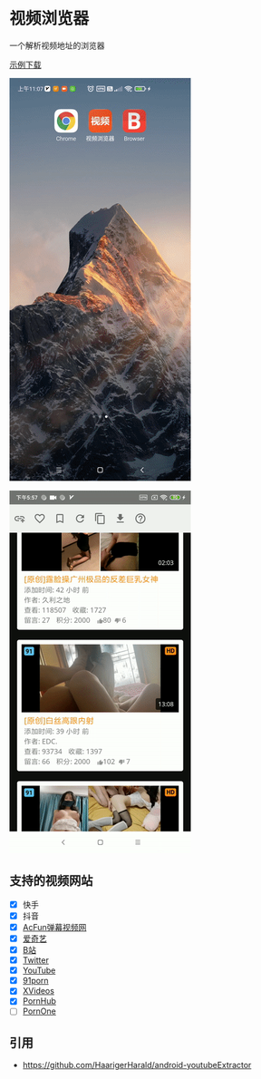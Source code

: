 # 视频浏览器

一个解析视频地址的浏览器

[示例下载](https://lucidu.cn/article/jqdkgl)

![](images/1.gif)

![](images/2.gif)

## 支持的视频网站

* [x] 快手
* [x] 抖音
* [x] [AcFun弹幕视频网](https://www.acfun.cn/)
* [x] [爱奇艺](https://m.iqiyi.com/)
* [x] [B站](https://www.bilibili.com/)
* [x] [Twitter](https://m.twitter.com)
* [x] [YouTube](https://m.youtube.com)
* [x] [91porn](https://91porn.com/index.php)
* [x] [XVideos](https://xvideos.com)
* [x] [PornHub](https://www.pornhub.com)
* [ ] [PornOne](https://pornone.com/)

## 引用

* https://github.com/HaarigerHarald/android-youtubeExtractor